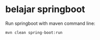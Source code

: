 # belajar springboot

Run springboot with maven command line:

```bash
mvn clean spring-boot:run
```
